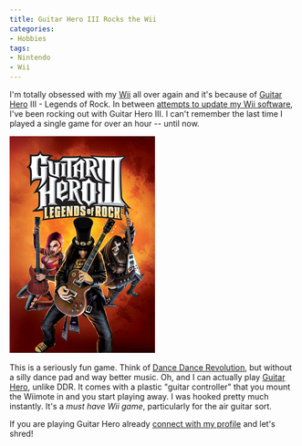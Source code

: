 ```yaml
---
title: Guitar Hero III Rocks the Wii
categories:
- Hobbies
tags:
- Nintendo
- Wii
---
```


I'm totally obsessed with my [Wii](http://wii.nintendo.com/) all over again and it's because of [Guitar Hero](http://www.guitarhero.com/) III - Legends of Rock. In between [attempts to update my Wii software](/thingelstad/nintendo-wii-servers-overloaded), I've been rocking out with Guitar Hero III. I can't remember the last time I played a single game for over an hour -- until now.

![Guitar-hero-iii-cover-image.jpg](/assets/posts/2007/guitar-hero-iii-cover-image1.jpg)

This is a seriously fun game. Think of [Dance Dance Revolution](http://en.wikipedia.org/wiki/Dance_Dance_Revolution), but without a silly dance pad and way better music. Oh, and I can actually play [Guitar Hero](http://en.wikipedia.org/wiki/Guitar_hero), unlike DDR. It comes with a plastic "guitar controller" that you mount the Wiimote in and you start playing away. I was hooked pretty much instantly. It's a _must have Wii game_, particularly for the air guitar sort.

If you are playing Guitar Hero already [connect with my profile](http://www.guitarhero.com/accounts/352472) and let's shred!
